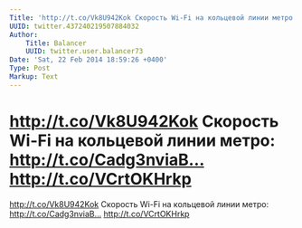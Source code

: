 ```yaml
---
Title: 'http://t.co/Vk8U942Kok Скорость Wi-Fi на кольцевой линии метро: http://t.co/Cadg3nviaB… http://t.co/VCrtOKHrkp'
UUID: twitter.437240219507884032
Author:
    Title: Balancer
    UUID: twitter.user.balancer73
Date: 'Sat, 22 Feb 2014 18:59:26 +0400'
Type: Post
Markup: Text
---
```


# http://t.co/Vk8U942Kok Скорость Wi-Fi на кольцевой линии метро: http://t.co/Cadg3nviaB… http://t.co/VCrtOKHrkp

http://t.co/Vk8U942Kok
Скорость Wi-Fi на кольцевой линии метро:
http://t.co/Cadg3nviaB… http://t.co/VCrtOKHrkp